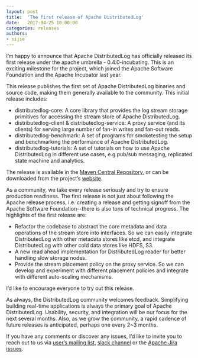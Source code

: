 ```yaml
---
layout: post
title:  'The first release of Apache DistributedLog'
date:   2017-04-25 10:00:00
categories: releases
authors:
- sijie
---
```


I’m happy to announce that Apache DistributedLog has officially released its first release under the apache umbrella - 0.4.0-incubating.
This is an exciting milestone for the project, which joined the Apache Software Foundation and the Apache Incubator last year.

This release publishes the first set of Apache DistributedLog binaries and source code, making them generally available to the community.
This initial release includes:

- distributedlog-core: A core library that provides the log stream storage primitives for accessing the stream store of Apache DistributedLog. 
- distributedlog-client & distributedlog-service: A proxy service (and its clients) for serving large number of fan-in writes and fan-out reads.
- distributedlog-benchmark: A set of programs for smoketesting the setup and benchmarking the performance of Apache DistributedLog.
- distributedlog-tutorials: A set of tutorials on how to use Apache DistributedLog in different use cases, e.g pub/sub messaging, replicated state machine and analytics.

The release is available in the [Maven Central Repository](https://search.maven.org/#search%7Cga%7C1%7Corg.apache.distributedlog),
or can be downloaded from the project’s [website](https://bookkeeper.apache.org/distributedlog/docs/latest/start/download). 

As a community, we take every release seriously and try to ensure production readiness.
The first release is not just about following the Apache release process, i.e. creating a release and getting signoff from the Apache Software
Foundation--there is also tons of technical progress. The highlights of the first release are:

- Refactor the codebase to abstract the core metadata and data operations of the stream store into interfaces.
  So we can easily integrate DistributedLog with other metadata stores like etcd, and integrate DistributedLog with other cold data stores like HDFS, S3.
- A new read ahead implementation for DistributedLog reader for better handling slow storage nodes.
- Provide the stream placement policy on the proxy service. So we can develop and experiment with different placement policies and integrate
  with different auto-scaling mechanisms.

I’d like to encourage everyone to try out this release. 

As always, the DistributedLog community welcomes feedback. Simplifying building real-time applications is always the primary goal of Apache DistributedLog.
Usability, security, and integration will be our focus for the next several months.  Also, as we grow the community, a rapid cadence of future releases
is anticipated, perhaps one every 2~3 months.

If you have any comments or discover any issues, I’d like to invite you to reach out to us
via [user’s mailing list](https://bookkeeper.apache.org/distributedlog/community/#mailing-lists), [slack channel](https://getdl-slack.herokuapp.com/) or
the [Apache Jira issues](https://issues.apache.org/jira/browse/DL).



